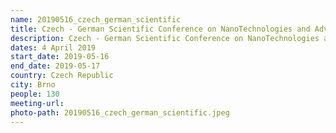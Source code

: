 ```yaml
---
name: 20190516_czech_german_scientific
title: Czech - German Scientific Conference on NanoTechnologies and Advanced Materials
description: Czech - German Scientific Conference on NanoTechnologies and Advanced Materials
dates: 4 April 2019
start_date: 2019-05-16
end_date: 2019-05-17
country: Czech Republic
city: Brno
people: 130
meeting-url: 
photo-path: 20190516_czech_german_scientific.jpeg
---
```


